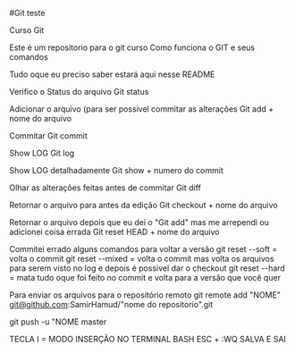 #Git teste

Curso Git

Este é um repositorio para o git curso
Como funciona o GIT e seus comandos

Tudo oque eu preciso saber estará aqui nesse README

Verifico o Status do arquivo
Git status

Adicionar o arquivo (para ser possivel commitar as alterações
Git add + nome do arquivo

Commitar
Git commit

Show LOG 
Git log

Show LOG detalhadamente
Git show + numero do commit

Olhar as alteraçôes feitas antes de commitar
Git diff

Retornar o arquivo para antes da edição
Git checkout + nome do arquivo

Retornar o arquivo depois que eu dei o "Git add" mas me arrependi ou adicionei coisa errada
Git reset HEAD + nome do arquivo

Commitei errado alguns comandos para voltar a versão
git reset --soft = volta o commit
git reset --mixed = volta o commit mas volta os arquivos para serem visto no log e depois é possivel dar o checkout
git reset --hard = mata tudo oque foi feito no commit e volta para a versão que você quer

Para enviar os arquivos para o repositório remoto 
git remote add "NOME" git@github.com:SamirHamud/"nome do repositorio".git

git push -u "NOME master

TECLA I = MODO INSERÇÃO NO TERMINAL BASH
ESC + :WQ SALVA E SAI

